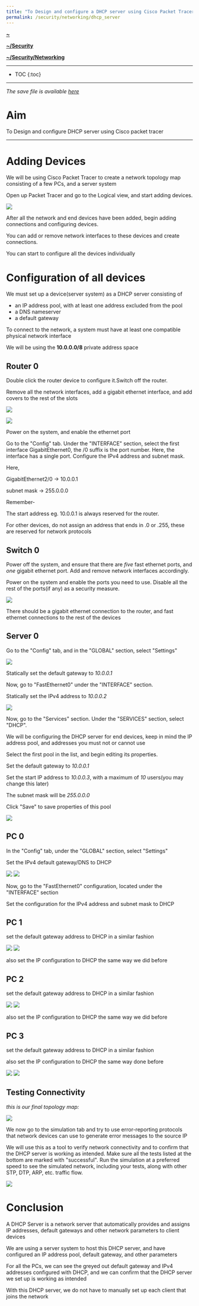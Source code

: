 ```yaml
---
title: "To Design and configure a DHCP server using Cisco Packet Tracer"
permalink: /security/networking/dhcp_server
---
```


**[~](../../../../README.md)**

**[~/Security](../../../security.md)**

**[~/Security/Networking](../../networking.md)**

---

* TOC
{:toc}

---

*The save file is available [here](../resources/dhcp-server.pkt)*

# Aim

To Design and configure DHCP server using Cisco packet tracer

---

# Adding Devices

We will be using Cisco Packet Tracer to create a network topology map consisting of a few PCs, and a server system

Open up Packet Tracer and go to the Logical view, and start adding devices.

![](devices.jpg)

After all the network and end devices have been added, begin adding connections and configuring devices.

You can add or remove network interfaces to these devices and create connections.

You can start to configure all the devices individually

# Configuration of all devices

We must set up a device(server system) as a DHCP server consisting of

- an IP address pool, with at least one address excluded from the pool
- a DNS nameserver
- a default gateway

To connect to the network, a system must have at least one compatible physical network interface

We will be using the **10.0.0.0/8** private address space

## Router 0

Double click the router device to configure it.Switch off the router.

Remove all the network interfaces, add a gigabit ethernet interface, and add covers to the rest of the slots

![](router0a.jpg)

![](router0b.jpg)

Power on the system, and enable the ethernet port

Go to the "Config" tab. Under the "INTERFACE" section, select the first interface GigabitEthernet0, the /0 suffix is the port number. Here, the interface has a single port. Configure the IPv4 address and subnet mask.

Here,

GigabitEthernet2/0 -> 10.0.0.1

subnet mask -> 255.0.0.0

Remember-

The start address eg. 10.0.0.1 is always reserved for the router.

For other devices, do not assign an address that ends in .0 or .255, these are reserved for network protocols

## Switch 0

Power off the system, and ensure that there are _five_ fast ethernet ports, and _one_ gigabit ethernet port. Add and remove network interfaces accordingly.

Power on the system and enable the ports you need to use. Disable all the rest of the ports(if any) as a security measure.

![](switch0a.jpg)

There should be a gigabit ethernet connection to the router, and fast ethernet connections to the rest of the devices

## Server 0

Go to the "Config" tab, and in the "GLOBAL" section, select "Settings"

![](server0a.jpg)

Statically set the default gateway to _10.0.0.1_

Now, go to "FastEthernet0" under the "INTERFACE" section.

Statically set the IPv4 address to _10.0.0.2_

![](server0c.jpg)

Now, go to the "Services" section. Under the "SERVICES" section, select "DHCP".

We will be configuring the DHCP server for end devices, keep in mind the IP address pool, and addresses you must not or cannot use

Select the first pool in the list, and begin editing its properties.

Set the default gateway to _10.0.0.1_

Set the start IP address to _10.0.0.3_, with a maximum of _10_ users(you may change this later)

The subnet mask will be _255.0.0.0_

Click "Save" to save properties of this pool

![](server0b.jpg)

## PC 0

In the "Config" tab, under the "GLOBAL" section, select "Settings"

Set the IPv4 default gateway/DNS to DHCP

![](pc0a.jpg)
![](pc0b.jpg)

Now, go to the "FastEthernet0" configuration, located under the "INTERFACE" section

Set the configuration for the IPv4 address and subnet mask to DHCP

## PC 1

set the default gateway address to DHCP in a similar fashion

![](pc1a.jpg)
![](pc1b.jpg)

also set the IP configuration to DHCP the same way we did before

## PC 2

set the default gateway address to DHCP in a similar fashion

![](pc2a.jpg)
![](pc2b.jpg)

also set the IP configuration to DHCP the same way we did before

## PC 3

set the default gateway address to DHCP in a similar fashion

also set the IP configuration to DHCP the same way done before

![](pc3a.jpg)
![](pc3b.jpg)

## Testing Connectivity

_this is our final topology map:_

![](final.jpg)

We now go to the simulation tab and try to use error-reporting protocols that network devices can use to generate error messages to the source IP

We will use this as a tool to verify network connectivity and to confirm that the DHCP server is working as intended. Make sure all the tests listed at the bottom are marked with "successful". Run the simulation at a preferred speed to see the simulated network, including your tests, along with other STP, DTP, ARP, etc. traffic flow.

![](connectivity.jpg)

# Conclusion

A DHCP Server is a network server that automatically provides and assigns IP addresses, default gateways and other network parameters to client devices

We are using a server system to host this DHCP server, and have configured an IP address pool, default gateway, and other parameters

For all the PCs, we can see the greyed out default gateway and IPv4 addresses configured with DHCP, and we can confirm that the DHCP server we set up is working as intended

With this DHCP server, we do not have to manually set up each client that joins the network


